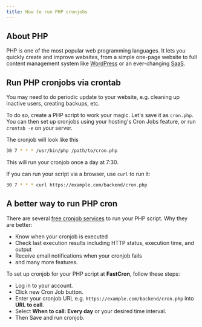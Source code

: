 ```yaml
---
title: How to run PHP cronjobs
---
```


## About PHP

PHP is one of the most popular web programming languages.
It lets you quickly create and improve websites, from a simple one-page website
to full content management system like [WordPress](/tutorials/wp-cron) 
or an ever-changing [SaaS](/tutorials/laravel-cron).


## Run PHP cronjobs via crontab

You may need to do periodic update to your website, e.g. cleaning up inactive users, creating backups, etc.

To do so, create a PHP script to work your magic. Let's save it as `cron.php`.
You can then set up cronjobs using your hosting's Cron Jobs feature, or run `crontab -e` on your server.

The cronjob will look like this
```sh
30 7 * * * /usr/bin/php /path/to/cron.php
```
This will run your cronjob once a day at 7:30.

If you can run your script via a browser, use `curl` to run it:
```sh
30 7 * * * curl https://example.com/backend/cron.php
```

## A better way to run PHP cron

There are several [free cronjob services](/blog/free-cron-job-services) to run your PHP script.
Why they are better:

- Know when your cronjob is executed
- Check last execution results including HTTP status, execution time, and output
- Receive email notifications when your cronjob fails
- and many more features.

To set up cronjob for your PHP script at **FastCron**, follow these steps:
- Log in to your account.
- Click new Cron Job button.
- Enter your cronjob URL e.g. `https://example.com/backend/cron.php` into **URL to call**.
- Select **When to call: Every day** or your desired time interval.
- Then Save and run cronjob.

